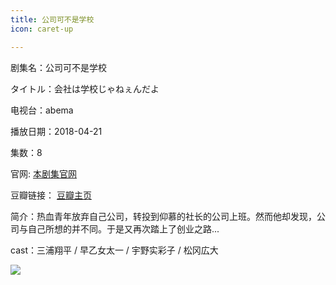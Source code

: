 ```yaml
---
title: 公司可不是学校
icon: caret-up

---
```


剧集名：公司可不是学校

タイトル：会社は学校じゃねぇんだよ

电视台：abema

播放日期：2018-04-21

集数：8

官网: [本剧集官网](https://drama-gakkoujyanee.abema.tv/)

豆瓣链接： [豆瓣主页](https://movie.douban.com/subject/30156024/)


简介：热血青年放弃自己公司，转投到仰慕的社长的公司上班。然而他却发现，公司与自己所想的并不同。于是又再次踏上了创业之路...

cast：三浦翔平 / 早乙女太一 / 宇野实彩子 / 松冈広大

![](https://listpic.tsgsanjiao.com/2018/2018gsbsxx.jpg)